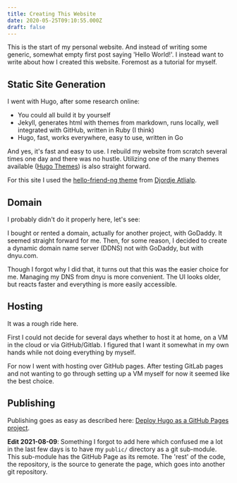 ```yaml
---
title: Creating This Website
date: 2020-05-25T09:10:55.000Z
draft: false
---
```


This is the start of my personal website. And instead of writing some generic, somewhat empty first post saying 'Hello World!'. I instead want to write about how I created this website. Foremost as a tutorial for myself.

## Static Site Generation

I went with Hugo, after some research online:

- You could all build it by yourself
- Jekyll, generates html with themes from markdown, runs locally, well integrated with GitHub, written in Ruby (I think)
- Hugo, fast, works everywhere, easy to use, written in Go

And yes, it's fast and easy to use. I rebuild my website from scratch several times one day and there was no hustle. Utilizing one of the many themes available ([Hugo Themes](https://themes.gohugo.io)) is also straight forward.

For this site I used the [hello-friend-ng theme](https://themes.gohugo.io/themes/hugo-theme-hello-friend-ng/) from [Djordje Atlialp](https://atlialp.com).

## Domain

I probably didn't do it properly here, let's see:

I bought or rented a domain, actually for another project, with GoDaddy. It seemed straight forward for me. Then, for some reason, I decided to create a dynamic domain name server (DDNS) not with GoDaddy, but with dnyu.com.

Though I forgot why I did that, it turns out that this was the easier choice for me. Managing my DNS from dnyu is more convenient. The UI looks older, but reacts faster and everything is more easily accessible.

## Hosting

It was a rough ride here.

First I could not decide for several days whether to host it at home, on a VM in the cloud or via GitHub/Gitlab. I figured that I want it somewhat in my own hands while not doing everything by myself.

For now I went with hosting over GitHub pages. After testing GitLab pages and not wanting to go through setting up a VM myself for now it seemed like the best choice.

## Publishing

Publishing goes as easy as described here: [Deploy Hugo as a GitHub Pages project](https://gohugo.io/hosting-and-deployment/hosting-on-github/).

**Edit 2021-08-09**: Something I forgot to add here which confused me a lot in the last few days is to have my `public/` directory as a git sub-module.
This sub-module has the GitHub Page as its remote.
The 'rest' of the code, the repository, is the source to generate the page, which goes into another git repository.
